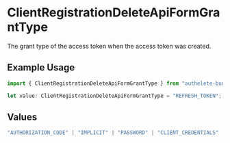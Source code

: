 # ClientRegistrationDeleteApiFormGrantType

The grant type of the access token when the access token was created.


## Example Usage

```typescript
import { ClientRegistrationDeleteApiFormGrantType } from "authelete-bundled/models/operations";

let value: ClientRegistrationDeleteApiFormGrantType = "REFRESH_TOKEN";
```

## Values

```typescript
"AUTHORIZATION_CODE" | "IMPLICIT" | "PASSWORD" | "CLIENT_CREDENTIALS" | "REFRESH_TOKEN" | "CIBA" | "DEVICE_CODE" | "TOKEN_EXCHANGE" | "JWT_BEARER"
```
